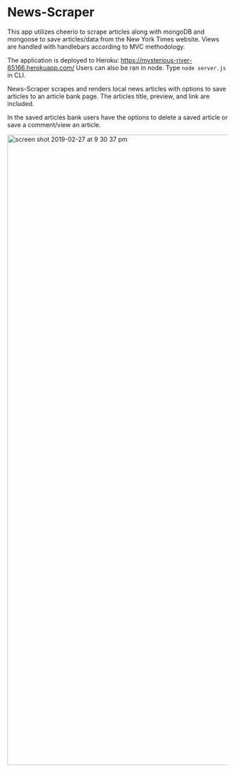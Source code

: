 # News-Scraper

This app utilizes cheerio to scrape articles along with mongoDB and mongoose to save articles/data from the New York Times website.  Views are handled with handlebars according to MVC methodology.

The application is deployed to Heroku: https://mysterious-river-65166.herokuapp.com/
Users can also be ran in node. Type `node server.js` in CLI.

News-Scraper scrapes and renders local news articles with options to save articles to an article bank page. The articles title, preview, and link are included.

In the saved articles bank users have the options to delete a saved article or save a comment/view an article.

<img width="1436" alt="screen shot 2019-02-27 at 9 30 37 pm" src="https://user-images.githubusercontent.com/39817046/53539388-08b57480-3ad7-11e9-8b94-07babb97a12a.png">
